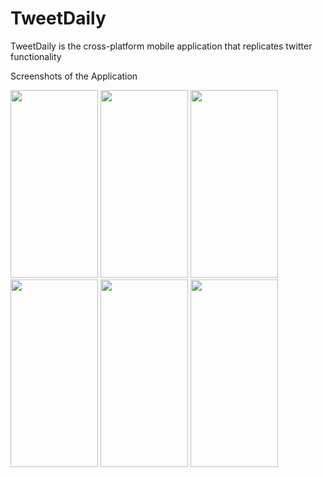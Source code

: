 # TweetDaily
TweetDaily is the cross-platform mobile application that replicates twitter functionality

Screenshots of the Application

<img src="https://user-images.githubusercontent.com/96570552/222964941-055ca203-6d18-4475-a8ca-868a57a8a908.png" width="140" height="300"/>     
<img src="https://user-images.githubusercontent.com/96570552/222965126-b18230c2-6d2d-49d6-b15e-bf14751ecb3b.png" width="140" height="300" />

<img src="https://user-images.githubusercontent.com/96570552/222965201-589418ca-57d4-4d1a-9cfb-e67ef0556e2a.png" width="140" height="300" />
<img src="https://user-images.githubusercontent.com/96570552/223525253-92fdae43-186b-4c76-821f-df7b7e1c5c86.png" width="140" height="300"/>
<img src="https://user-images.githubusercontent.com/96570552/223525286-cb70ccac-c502-4bfb-aa98-54e16c1da45d.png" width="140" height="300"/>
<img src="https://user-images.githubusercontent.com/96570552/223525293-605cee0a-7fda-45c7-86a6-d6877c3cbce7.png" width="140" height="300"/>
